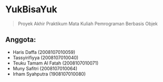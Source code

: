 # YukBisaYuk
> Proyek Akhir Praktikum Mata Kuliah Pemrograman Berbasis Objek

## Anggota:
- Haris Daffa (2008107010059)
- Tassyirifiyya (2008107010040)
- Teuku Tamam Al Fatah (2008107010071)
- Muny Safitri (2008107010064)
- Irham Syahputra (1908107010080)
